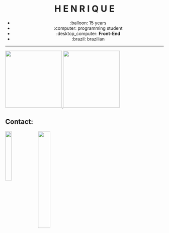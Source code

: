 <h1 align="center">H E N R I Q U E</h1>
<ul align="center">
  <li>:balloon: 15 years</li>
  <li>:computer: programming student</li>
  <li>:desktop_computer: <b>Front-End</b></li>
  <li>:brazil: brazilian</li>
</ul>


<hr>

  <a href="https://github.com/henriquecesar139">
  <img height="180em" src="https://github-readme-stats.vercel.app/api?username=henriquecesar139&show_icons=true&theme=dark&include_all_commits=true&count_private=true">
  <img height="180em" src="https://github-readme-stats.vercel.app/api/top-langs/?username=henriquecesar139&layout=compact&langs_count=7&theme=dark">
</a>

 
<h2>Contact: </h2>
<a href="mailto:henriquecesar1395@gmail.com">
  <img src="https://img.shields.io/badge/Gmail-D14836?style=for-the-badge&logo=gmail&logoColor=white" width="20%" align="left">
</a>

<a href="https://www.instagram.com/__henriquecs__/">
  <img src="https://img.shields.io/badge/Instagram-E4405F?style=for-the-badge&logo=instagram&logoColor=white" width="28%" align="left">
</a>
